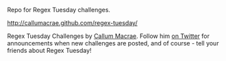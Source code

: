 Repo for Regex Tuesday challenges.

http://callumacrae.github.com/regex-tuesday/

Regex Tuesday Challenges by [Callum Macrae](http://lynx.io/). Follow him [on Twitter](http://twitter.com/callumacrae) for announcements when new challenges are posted, and of course - tell your friends about Regex Tuesday!
